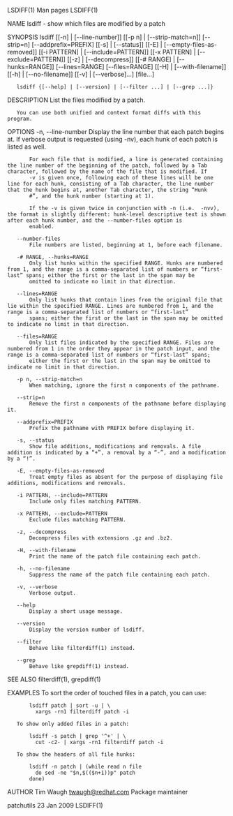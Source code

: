 LSDIFF(1)                                                                                         Man pages                                                                                         LSDIFF(1)



NAME
       lsdiff - show which files are modified by a patch

SYNOPSIS
       lsdiff [[-n] | [--line-number]] [[-p n] | [--strip-match=n]] [--strip=n] [--addprefix=PREFIX] [[-s] | [--status]] [[-E] | [--empty-files-as-removed]] [[-i PATTERN] | [--include=PATTERN]]
              [[-x PATTERN] | [--exclude=PATTERN]] [[-z] | [--decompress]] [[-# RANGE] | [--hunks=RANGE]] [--lines=RANGE] [--files=RANGE] [[-H] | [--with-filename]] [[-h] | [--no-filename]] [[-v] |
              [--verbose]...] [file...]

       lsdiff {[--help] | [--version] | [--filter ...] | [--grep ...]}

DESCRIPTION
       List the files modified by a patch.

       You can use both unified and context format diffs with this program.

OPTIONS
       -n, --line-number
           Display the line number that each patch begins at. If verbose output is requested (using -nv), each hunk of each patch is listed as well.

           For each file that is modified, a line is generated containing the line number of the beginning of the patch, followed by a Tab character, followed by the name of the file that is modified. If
           -v is given once, following each of these lines will be one line for each hunk, consisting of a Tab character, the line number that the hunk begins at, another Tab character, the string “Hunk
           #”, and the hunk number (starting at 1).

           If the -v is given twice in conjunction with -n (i.e.  -nvv), the format is slightly different: hunk-level descriptive text is shown after each hunk number, and the --number-files option is
           enabled.

       --number-files
           File numbers are listed, beginning at 1, before each filename.

       -# RANGE, --hunks=RANGE
           Only list hunks within the specified RANGE. Hunks are numbered from 1, and the range is a comma-separated list of numbers or “first-last” spans; either the first or the last in the span may be
           omitted to indicate no limit in that direction.

       --lines=RANGE
           Only list hunks that contain lines from the original file that lie within the specified RANGE. Lines are numbered from 1, and the range is a comma-separated list of numbers or “first-last”
           spans; either the first or the last in the span may be omitted to indicate no limit in that direction.

       --files=RANGE
           Only list files indicated by the specified RANGE. Files are numbered from 1 in the order they appear in the patch input, and the range is a comma-separated list of numbers or “first-last” spans;
           either the first or the last in the span may be omitted to indicate no limit in that direction.

       -p n, --strip-match=n
           When matching, ignore the first n components of the pathname.

       --strip=n
           Remove the first n components of the pathname before displaying it.

       --addprefix=PREFIX
           Prefix the pathname with PREFIX before displaying it.

       -s, --status
           Show file additions, modifications and removals. A file addition is indicated by a “+”, a removal by a “-”, and a modification by a “!”.

       -E, --empty-files-as-removed
           Treat empty files as absent for the purpose of displaying file additions, modifications and removals.

       -i PATTERN, --include=PATTERN
           Include only files matching PATTERN.

       -x PATTERN, --exclude=PATTERN
           Exclude files matching PATTERN.

       -z, --decompress
           Decompress files with extensions .gz and .bz2.

       -H, --with-filename
           Print the name of the patch file containing each patch.

       -h, --no-filename
           Suppress the name of the patch file containing each patch.

       -v, --verbose
           Verbose output.

       --help
           Display a short usage message.

       --version
           Display the version number of lsdiff.

       --filter
           Behave like filterdiff(1) instead.

       --grep
           Behave like grepdiff(1) instead.

SEE ALSO
       filterdiff(1), grepdiff(1)

EXAMPLES
       To sort the order of touched files in a patch, you can use:

           lsdiff patch | sort -u | \
             xargs -rn1 filterdiff patch -i

       To show only added files in a patch:

           lsdiff -s patch | grep '^+' | \
             cut -c2- | xargs -rn1 filterdiff patch -i

       To show the headers of all file hunks:

           lsdiff -n patch | (while read n file
             do sed -ne "$n,$(($n+1))p" patch
           done)

AUTHOR
       Tim Waugh <twaugh@redhat.com>
           Package maintainer



patchutils                                                                                       23 Jan 2009                                                                                        LSDIFF(1)
